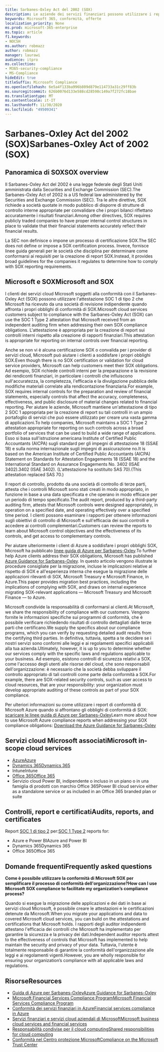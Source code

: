 ```yaml
---
title: Sarbanes-Oxley Act del 2002 (SOX)
description: Le aziende dei servizi finanziari possono utilizzare i report di conformità di Microsoft per soddisfare la conformità con l'Sarbanes-Oxley Act.
keywords: Microsoft 365, conformità, offerte
localization_priority: None
ms.prod: microsoft-365-enterprise
ms.topic: article
f1.keywords:
- NOCSH
ms.author: robmazz
author: robmazz
manager: laurawi
audience: itpro
ms.collection:
- M365-security-compliance
- MS-Compliance
hideEdit: true
titleSuffix: Microsoft Compliance
ms.openlocfilehash: 6e5a4f133ba996b809d879e114733a31c29ff83b
ms.sourcegitcommit: 626b0076d133e588cd28598c149a7f272fc18bae
ms.translationtype: MT
ms.contentlocale: it-IT
ms.lasthandoff: 11/30/2020
ms.locfileid: "49509341"
---
```

# <a name="sarbanes-oxley-act-of-2002-sox"></a><span data-ttu-id="0a14e-104">Sarbanes-Oxley Act del 2002 (SOX)</span><span class="sxs-lookup"><span data-stu-id="0a14e-104">Sarbanes-Oxley Act of 2002 (SOX)</span></span>

## <a name="sox-overview"></a><span data-ttu-id="0a14e-105">Panoramica di SOX</span><span class="sxs-lookup"><span data-stu-id="0a14e-105">SOX overview</span></span>

<span data-ttu-id="0a14e-106">Il Sarbanes-Oxley Act del 2002 è una legge federale degli Stati Uniti amministrata dalla Securities and Exchange Commission (SEC).</span><span class="sxs-lookup"><span data-stu-id="0a14e-106">The Sarbanes-Oxley Act of 2002 is a US federal law administered by the Securities and Exchange Commission (SEC).</span></span> <span data-ttu-id="0a14e-107">Tra le altre direttive, SOX richiede a società quotate in modo pubblico di disporre di strutture di controllo interne appropriate per convalidare che i propri bilanci riflettano accuratamente i risultati finanziari.</span><span class="sxs-lookup"><span data-stu-id="0a14e-107">Among other directives, SOX requires publicly traded companies to have proper internal control structures in place to validate that their financial statements accurately reflect their financial results.</span></span>

<span data-ttu-id="0a14e-108">La SEC non definisce o impone un processo di certificazione SOX.</span><span class="sxs-lookup"><span data-stu-id="0a14e-108">The SEC does not define or impose a SOX certification process.</span></span> <span data-ttu-id="0a14e-109">Invece, fornisce linee guida generali per le società che disciplina per determinare come conformarsi ai requisiti per la creazione di report SOX.</span><span class="sxs-lookup"><span data-stu-id="0a14e-109">Instead, it provides broad guidelines for the companies it regulates to determine how to comply with SOX reporting requirements.</span></span>

## <a name="microsoft-and-sox"></a><span data-ttu-id="0a14e-110">Microsoft e SOX</span><span class="sxs-lookup"><span data-stu-id="0a14e-110">Microsoft and SOX</span></span>

<span data-ttu-id="0a14e-111">I clienti dei servizi cloud Microsoft soggetti alla conformità con il Sarbanes-Oxley Act (SOX) possono utilizzare l'attestazione SOC 1 di tipo 2 che Microsoft ha ricevuto da una società di revisione indipendente quando affronta i propri obblighi di conformità di SOX.</span><span class="sxs-lookup"><span data-stu-id="0a14e-111">Microsoft cloud services customers subject to compliance with the Sarbanes-Oxley Act (SOX) can use the SOC 1 Type 2 attestation that Microsoft received from an independent auditing firm when addressing their own SOX compliance obligations.</span></span> <span data-ttu-id="0a14e-112">L'attestazione è appropriata per la creazione di report sui controlli interni rispetto alla creazione di rapporti finanziari.</span><span class="sxs-lookup"><span data-stu-id="0a14e-112">This attestation is appropriate for reporting on internal controls over financial reporting.</span></span>

<span data-ttu-id="0a14e-113">Anche se non vi è alcuna certificazione SOX o convalida per i provider di servizi cloud, Microsoft può aiutare i clienti a soddisfare i propri obblighi SOX.</span><span class="sxs-lookup"><span data-stu-id="0a14e-113">Even though there is no SOX certification or validation for cloud service providers, Microsoft can help customers meet their SOX obligations.</span></span> <span data-ttu-id="0a14e-114">Ad esempio, SOX richiede controlli interni per la preparazione e la revisione dei rendiconti finanziari, in particolare i controlli che influiscono sull'accuratezza, la completezza, l'efficacia e la divulgazione pubblica delle modifiche materiali correlate alla rendicontazione finanziaria.</span><span class="sxs-lookup"><span data-stu-id="0a14e-114">For example, SOX requires internal controls for the preparation and review of financial statements, especially controls that affect the accuracy, completeness, effectiveness, and public disclosure of material changes related to financial reporting.</span></span> <span data-ttu-id="0a14e-115">Per aiutare le aziende, Microsoft mantiene un'attestazione di tipo 2 SOC 1 appropriata per la creazione di report su tali controlli in un ampio portafoglio di servizi che può essere utilizzato per creare una vasta gamma di applicazioni.</span><span class="sxs-lookup"><span data-stu-id="0a14e-115">To help companies, Microsoft maintains a SOC 1 Type 2 attestation appropriate for reporting on such controls across a broad portfolio of services that can be used to build a wide range of applications.</span></span> <span data-ttu-id="0a14e-116">Esso si basa sull'istruzione americana Institute of Certified Public Accountants (AICPA) sugli standard per gli impegni di attestazione 18 (SSAE 18) e sulla norma internazionale sugli impegni di assicurazione no.</span><span class="sxs-lookup"><span data-stu-id="0a14e-116">It is based on the American Institute of Certified Public Accountants (AICPA) Statement on Standards for Attestation Engagements 18 (SSAE 18) and the International Standard on Assurance Engagements No.</span></span> <span data-ttu-id="0a14e-117">3402 (ISAE 3402).</span><span class="sxs-lookup"><span data-stu-id="0a14e-117">3402 (ISAE 3402).</span></span> <span data-ttu-id="0a14e-118">(L'attestazione ha sostituito SAS 70).</span><span class="sxs-lookup"><span data-stu-id="0a14e-118">(This attestation replaced SAS 70.)</span></span>

<span data-ttu-id="0a14e-119">Il report di controllo, prodotto da una società di controllo di terze parti, attesta che i controlli Microsoft sono stati creati in modo appropriato, in funzione in base a una data specificata e che operano in modo efficace per un periodo di tempo specificato.</span><span class="sxs-lookup"><span data-stu-id="0a14e-119">The audit report, produced by a third-party auditing firm, attests that Microsoft controls were designed appropriately, in operation on a specified date, and operating effectively over a specified time period.</span></span> <span data-ttu-id="0a14e-120">I clienti possono esaminare i rapporti per ottenere informazioni sugli obiettivi di controllo di Microsoft e sull'efficacia dei suoi controlli e accedere ai controlli complementari.</span><span class="sxs-lookup"><span data-stu-id="0a14e-120">Customers can review the reports to learn about Microsoft control objectives and the effectiveness of its controls, and get access to complementary controls.</span></span>

<span data-ttu-id="0a14e-121">Per aiutare ulteriormente i client di Azure a soddisfare i propri obblighi SOX, Microsoft ha pubblicato [linee guida di Azure per Sarbanes-Oxley](https://aka.ms/Azure-SOX-Guide).</span><span class="sxs-lookup"><span data-stu-id="0a14e-121">To further help Azure clients address their SOX obligations, Microsoft has published [Azure Guidance for Sarbanes-Oxley](https://aka.ms/Azure-SOX-Guide).</span></span> <span data-ttu-id="0a14e-122">In questo articolo vengono illustrate le procedure consigliate per la migrazione, incluse le implicazioni relative al rispetto di SOX e all'esperienza interna che esegue la migrazione delle applicazioni rilevanti di SOX, Microsoft Treasury e Microsoft Finance, in Azure.</span><span class="sxs-lookup"><span data-stu-id="0a14e-122">This paper provides migration best practices, including the implications of complying with SOX, and draws on internal experience migrating SOX-relevant applications — Microsoft Treasury and Microsoft Finance — to Azure.</span></span>

<span data-ttu-id="0a14e-123">Microsoft condivide la responsabilità di conformarsi ai clienti.</span><span class="sxs-lookup"><span data-stu-id="0a14e-123">At Microsoft, we share the responsibility of compliance with our customers.</span></span> <span data-ttu-id="0a14e-124">Vengono fornite le informazioni specifiche sui programmi di conformità, che è possibile verificare richiedendo risultati di controllo dettagliati dalle terze parti che certificano.</span><span class="sxs-lookup"><span data-stu-id="0a14e-124">We supply the specifics about our compliance programs, which you can verify by requesting detailed audit results from the certifying third parties.</span></span> <span data-ttu-id="0a14e-125">In definitiva, tuttavia, spetta a te decidere se i nostri servizi sono conformi alle leggi e ai regolamenti specifici applicabili alla tua azienda.</span><span class="sxs-lookup"><span data-stu-id="0a14e-125">Ultimately, however, it is up to you to determine whether our services comply with the specific laws and regulations applicable to your business.</span></span> <span data-ttu-id="0a14e-126">Ad esempio, esistono controlli di sicurezza relativi a SOX, come l'accesso degli utenti alle risorse del cloud, che sono responsabili dell'organizzazione: è necessario che la società debba sviluppare il controllo appropriato di tali controlli come parte della conformità a SOX.</span><span class="sxs-lookup"><span data-stu-id="0a14e-126">For example, there are SOX-related security controls, such as user access to cloud resources, that are your responsibility: your organization must develop appropriate auditing of these controls as part of your SOX compliance.</span></span>

<span data-ttu-id="0a14e-127">Per ulteriori informazioni su come utilizzare i report di conformità di Microsoft Azure quando si affrontano gli obblighi di conformità di SOX: [scaricare le linee guida di Azure per Sarbanes-Oxley](https://aka.ms/Azure-SOX-Guide)</span><span class="sxs-lookup"><span data-stu-id="0a14e-127">Learn more about how to use Microsoft Azure compliance reports when addressing your SOX compliance obligations: [Download the Azure Guidance for Sarbanes-Oxley](https://aka.ms/Azure-SOX-Guide)</span></span>

## <a name="microsoft-in-scope-cloud-services"></a><span data-ttu-id="0a14e-128">Servizi cloud Microsoft associati</span><span class="sxs-lookup"><span data-stu-id="0a14e-128">Microsoft in-scope cloud services</span></span>

- [<span data-ttu-id="0a14e-129">Azure</span><span class="sxs-lookup"><span data-stu-id="0a14e-129">Azure</span></span>](https://aka.ms/AzureCompliance)
- [<span data-ttu-id="0a14e-130">Dynamics 365</span><span class="sxs-lookup"><span data-stu-id="0a14e-130">Dynamics 365</span></span>](https://aka.ms/d365-compliance-list)
- <span data-ttu-id="0a14e-131">Intune</span><span class="sxs-lookup"><span data-stu-id="0a14e-131">Intune</span></span>
- [<span data-ttu-id="0a14e-132">Office 365</span><span class="sxs-lookup"><span data-stu-id="0a14e-132">Office 365</span></span>](https://go.microsoft.com/fwlink/p/?LinkID=2077751)
- <span data-ttu-id="0a14e-133">Servizio cloud Power BI, indipendente o incluso in un piano o in una famiglia di prodotti con marchio Office 365</span><span class="sxs-lookup"><span data-stu-id="0a14e-133">Power BI cloud service either as a standalone service or as included in an Office 365 branded plan or suite</span></span>

## <a name="audits-reports-and-certificates"></a><span data-ttu-id="0a14e-134">Controlli, report e certificati</span><span class="sxs-lookup"><span data-stu-id="0a14e-134">Audits, reports, and certificates</span></span>

<span data-ttu-id="0a14e-135">Report [SOC 1 di tipo 2](offering-SOC.md) per:</span><span class="sxs-lookup"><span data-stu-id="0a14e-135">[SOC 1 Type 2](offering-SOC.md) reports for:</span></span>

- <span data-ttu-id="0a14e-136">Azure e Power BI</span><span class="sxs-lookup"><span data-stu-id="0a14e-136">Azure and Power BI</span></span>
- <span data-ttu-id="0a14e-137">Dynamics 365</span><span class="sxs-lookup"><span data-stu-id="0a14e-137">Dynamics 365</span></span>
- <span data-ttu-id="0a14e-138">Office 365</span><span class="sxs-lookup"><span data-stu-id="0a14e-138">Office 365</span></span>

## <a name="frequently-asked-questions"></a><span data-ttu-id="0a14e-139">Domande frequenti</span><span class="sxs-lookup"><span data-stu-id="0a14e-139">Frequently asked questions</span></span>

<span data-ttu-id="0a14e-140">**Come è possibile utilizzare la conformità di Microsoft SOX per semplificare il processo di conformità dell'organizzazione?**</span><span class="sxs-lookup"><span data-stu-id="0a14e-140">**How can I use Microsoft SOX compliance to facilitate my organization’s compliance process?**</span></span>

<span data-ttu-id="0a14e-141">Quando si esegue la migrazione delle applicazioni e dei dati in base ai servizi cloud Microsoft, è possibile creare le attestazioni e le certificazioni detenute da Microsoft.</span><span class="sxs-lookup"><span data-stu-id="0a14e-141">When you migrate your applications and data to covered Microsoft cloud services, you can build on the attestations and certifications that Microsoft holds.</span></span> <span data-ttu-id="0a14e-142">I rapporti degli auditor indipendenti attestano l'efficacia dei controlli che Microsoft ha implementato per garantire la sicurezza e la privacy dei dati.</span><span class="sxs-lookup"><span data-stu-id="0a14e-142">Independent auditor reports attest to the effectiveness of controls that Microsoft has implemented to help maintain the security and privacy of your data.</span></span> <span data-ttu-id="0a14e-143">Tuttavia, l'utente è totalmente responsabile di garantire la conformità dell'organizzazione alle leggi e ai regolamenti vigenti.</span><span class="sxs-lookup"><span data-stu-id="0a14e-143">However, you are wholly responsible for ensuring your organization’s compliance with all applicable laws and regulations.</span></span>

## <a name="resources"></a><span data-ttu-id="0a14e-144">Risorse</span><span class="sxs-lookup"><span data-stu-id="0a14e-144">Resources</span></span>

- [<span data-ttu-id="0a14e-145">Guida di Azure per Sarbanes-Oxley</span><span class="sxs-lookup"><span data-stu-id="0a14e-145">Azure Guidance for Sarbanes-Oxley</span></span>](https://aka.ms/Azure-SOX-Guide)
- [<span data-ttu-id="0a14e-146">Microsoft Financial Services Compliance Program</span><span class="sxs-lookup"><span data-stu-id="0a14e-146">Microsoft Financial Services Compliance Program</span></span>](https://www.microsoft.com/download/details.aspx?id=55332)
- [<span data-ttu-id="0a14e-147">Conformità dei servizi finanziari in Azure</span><span class="sxs-lookup"><span data-stu-id="0a14e-147">Financial services compliance in Azure</span></span>](https://azure.microsoft.com/resources/videos/azurecon-2015-financial-services-compliance-in-azure/)
- [<span data-ttu-id="0a14e-148">Servizi finanziari e servizi cloud aziendali di Microsoft</span><span class="sxs-lookup"><span data-stu-id="0a14e-148">Microsoft business cloud services and financial services</span></span>](https://www.microsoft.com/trustcenter/cloudservices/financialservices)
- [<span data-ttu-id="0a14e-149">Responsabilità condivise per il cloud computing</span><span class="sxs-lookup"><span data-stu-id="0a14e-149">Shared responsibilities for cloud computing</span></span>](https://aka.ms/sharedresponsibility)
- [<span data-ttu-id="0a14e-150">Conformità nel Centro protezione Microsoft</span><span class="sxs-lookup"><span data-stu-id="0a14e-150">Compliance on the Microsoft Trust Center</span></span>](https://www.microsoft.com/trust-center/compliance/compliance-overview)
